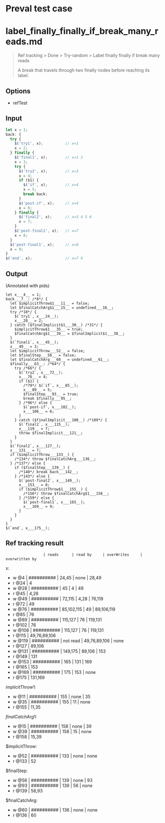 # Preval test case

# label_finally_finally_if_break_many_reads.md

> Ref tracking > Done > Try-random > Label finally finally if break many reads
> 
> A break that travels through two finally nodes before reaching its label.

## Options

- refTest

## Input

`````js filename=intro
let x = 1;
back: {
  try {
    $('try1', x);          // x=1
    x = 2;
  } finally {
    $('final1', x);        // x=1 2
    x = 3;
    try {
      $('try2', x);        // x=3
      x = 4;
      if ($1) {
        $('if', x);        // x=4
        x = 5;
        break back;
      }
      $('post-if', x);     // x=4
      x = 6;
    } finally {
      $('final2', x);      // x=3 4 5 6
      x = 7;
    }
    $('post-final2', x);   // x=7
    x = 8;
  }
  $('post-final1', x);     // x=8
  x = 9;
}
$('end', x);               // x=7 9
`````


## Output

(Annotated with pids)

`````filename=intro
let x___4__ = 1;
back___7__: /*8*/ {
  let $implicitThrow$1___11__ = false;
  let $finalCatchArg$1___15__ = undefined___16__;
  try /*18*/ {
    $(`try1`, x___24__);
    x___28__ = 2;
  } catch ($finalImplicit$1___30__) /*31*/ {
    $implicitThrow$1___35__ = true;
    $finalCatchArg$1___39__ = $finalImplicit$1___38__;
  }
  $(`final1`, x___45__);
  x___49__ = 3;
  let $implicitThrow___52__ = false;
  let $finalStep___56__ = false;
  let $finalCatchArg___60__ = undefined___61__;
  $finally___63__: /*64*/ {
    try /*66*/ {
      $(`try2`, x___72__);
      x___76__ = 4;
      if ($1) {
        /*79*/ $(`if`, x___85__);
        x___89__ = 5;
        $finalStep___93__ = true;
        break $finally___95__;
      } /*96*/ else {
        $(`post-if`, x___102__);
        x___106__ = 6;
      }
    } catch ($finalImplicit___108__) /*109*/ {
      $(`final2`, x___115__);
      x___119__ = 7;
      throw $finalImplicit___121__;
    }
  }
  $(`final2`, x___127__);
  x___131__ = 7;
  if ($implicitThrow___133__) {
    /*134*/ throw $finalCatchArg___136__;
  } /*137*/ else {
    if ($finalStep___139__) {
      /*140*/ break back___142__;
    } /*143*/ else {
      $(`post-final2`, x___149__);
      x___153__ = 8;
      if ($implicitThrow$1___155__) {
        /*156*/ throw $finalCatchArg$1___158__;
      } /*159*/ else {
        $(`post-final1`, x___165__);
        x___169__ = 9;
      }
    }
  }
}
$(`end`, x___175__);
`````


## Ref tracking result


                     | reads      | read by     | overWrites     | overwritten by
x:
  - w @4       | ########## | 24,45       | none           | 28,49
  - r @24      | 4
  - w @28      | ########## | 45          | 4              | 49
  - r @45      | 4,28
  - w @49      | ########## | 72,115      | 4,28           | 76,119
  - r @72      | 49
  - w @76      | ########## | 85,102,115  | 49             | 89,106,119
  - r @85      | 76
  - w @89      | ########## | 115,127     | 76             | 119,131
  - r @102     | 76
  - w @106     | ########## | 115,127     | 76             | 119,131
  - r @115     | 49,76,89,106
  - w @119     | ########## | not read    | 49,76,89,106   | none
  - r @127     | 89,106
  - w @131     | ########## | 149,175     | 89,106         | 153
  - r @149     | 131
  - w @153     | ########## | 165         | 131            | 169
  - r @165     | 153
  - w @169     | ########## | 175         | 153            | none
  - r @175     | 131,169

$implicitThrow$1:
  - w @11            | ########## | 155         | none           | 35
  - w @35            | ########## | 155         | 11             | none
  - r @155           | 11,35

$finalCatchArg$1:
  - w @15            | ########## | 158         | none           | 39
  - w @39            | ########## | 158         | 15             | none
  - r @158           | 15,39

$implicitThrow:
  - w @52            | ########## | 133         | none           | none
  - r @133           | 52

$finalStep:
  - w @56            | ########## | 139         | none           | 93
  - w @93            | ########## | 139         | 56             | none
  - r @139           | 56,93

$finalCatchArg:
  - w @60            | ########## | 136         | none           | none
  - r @136           | 60
